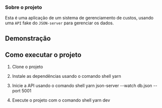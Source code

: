 ### Sobre o projeto

Esta é uma aplicação de um sistema de gerenciamento de custos, usando uma `API` fake do `JSON-server` para gerenciar os dados.

## Demonstração


## Como executar o projeto

1. Clone o projeto 
2. Instale as dependências usando o comando
shell
yarn 

3. Inicie a API usando o comando 
shell
yarn json-server --watch db.json --port 5001 

4. Execute o projeto com o comando 
shell
yarn dev 

